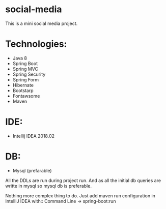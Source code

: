 # social-media
This is a mini social media project.

# Technologies:
- Java 8
- Spring Boot
- Spring MVC
- Spring Security
- Spring Form
- Hibernate
- Bootstarp
- Fontawsome
- Maven

# IDE:
- Intellij IDEA 2018.02

# DB:
- Mysql (prefarable)


All the DDLs are run during project run. And as all the initial db queries are writte in mysql so mysql db is preferable.

Nothing more complex thing to do. Just add maven run configuration in IntellIJ IDEA with:: Command Line -> spring-boot:run

